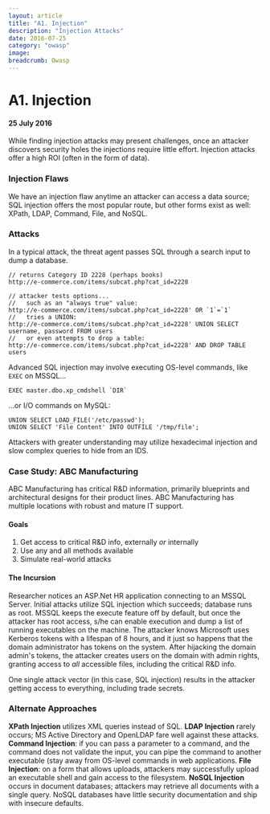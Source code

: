 ```yaml
---
layout: article
title: "A1. Injection"
description: "Injection Attacks"
date: 2016-07-25
category: "owasp"
image:
breadcrumb: Owasp
---
```


# A1. Injection
#### 25 July 2016

While finding injection attacks may present challenges, once an attacker discovers security holes the injections require little effort. Injection attacks offer a high ROI (often in the form of data). 

### Injection Flaws
We have an injection flaw anytime an attacker can access a data source; SQL injection offers the most popular route, but other forms exist as well: XPath, LDAP, Command, File, and NoSQL.

### Attacks
In a typical attack, the threat agent passes SQL through a search input to dump a database.
```
// returns Category ID 2228 (perhaps books)
http://e-commerce.com/items/subcat.php?cat_id=2228

// attacker tests options... 
//   such as an "always true" value:
http://e-commerce.com/items/subcat.php?cat_id=2228' OR `1`=`1`
//   tries a UNION:
http://e-commerce.com/items/subcat.php?cat_id=2228' UNION SELECT username, password FROM users
//   or even attempts to drop a table:
http://e-commerce.com/items/subcat.php?cat_id=2228' AND DROP TABLE users
```

Advanced SQL injection may involve executing OS-level commands, like `EXEC` on MSSQL... 
```
EXEC master.dbo.xp_cmdshell `DIR`
```
...or I/O commands on MySQL:
```
UNION SELECT LOAD_FILE('/etc/passwd');
UNION SELECT 'File Content' INTO OUTFILE '/tmp/file'; 
```

Attackers with greater understanding may utilize hexadecimal injection and slow complex queries to hide from an IDS.

### Case Study: ABC Manufacturing
ABC Manufacturing has critical R&D information, primarily blueprints and architectural designs for their product lines. ABC Manufacturing has multiple locations with robust and mature IT support.

#### Goals
1. Get access to critical R&D info, externally _or_ internally
2. Use any and all methods available
3. Simulate real-world attacks

#### The Incursion
Researcher notices an ASP.Net HR application connecting to an MSSQL Server. Initial attacks utilize SQL injection which succeeds; database runs as root. MSSQL keeps the execute feature off by default, but once the attacker has root access, s/he can enable execution and dump a list of running executables on the machine. The attacker knows Microsoft uses Kerberos tokens with a lifespan of 8 hours, and it just so happens that the domain administrator has tokens on the system. After hijacking the domain admin's tokens, the attacker creates users on the domain with admin rights, granting access to _all_ accessible files, including the critical R&D info.

One single attack vector (in this case, SQL injection) results in the attacker getting access to everything, including trade secrets.

### Alternate Approaches
**XPath Injection** utilizes XML queries instead of SQL.
**LDAP Injection** rarely occurs; MS Active Directory and OpenLDAP fare well against these attacks.
**Command Injection**: if you can pass a parameter to a command, and the command does not validate the input, you can pipe the command to another executable (stay away from OS-level commands in web applications. 
**File Injection**: on a form that allows uploads, attackers may successfully upload an executable shell and gain access to the filesystem.
**NoSQL Injection** occurs in document databases; attackers may retrieve all documents with a single query. NoSQL databases have little security documentation and ship with insecure defaults.
